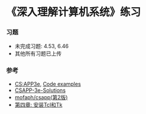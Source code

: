 # 《深入理解计算机系统》练习

### 习题
- 未完成习题: 4.53, 6.46  
- 其他所有习题已上传

### 参考
- [CS:APP3e](http://csapp.cs.cmu.edu/3e/students.html), [Code examples](http://csapp.cs.cmu.edu/3e/code.html)
- [CSAPP-3e-Solutions](https://dreamanddead.gitbooks.io/csapp-3e-solutions)  
- [mofaph/csapp(第2版)](https://github.com/mofaph/csapp)
- [第四章: 安装Tcl和Tk](https://www.cnblogs.com/hrhguanli/p/4594724.html)